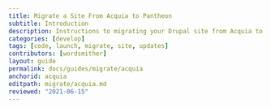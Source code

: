 ```yaml
---
title: Migrate a Site From Acquia to Pantheon
subtitle: Introduction
description: Instructions to migrating your Drupal site from Acquia to Pantheon.
categories: [develop]
tags: [code, launch, migrate, site, updates]
contributors: [wordsmither]
layout: guide
permalink: docs/guides/migrate/acquia
anchorid: acquia
editpath: migrate/acquia.md
reviewed: "2021-06-15"
---
```



